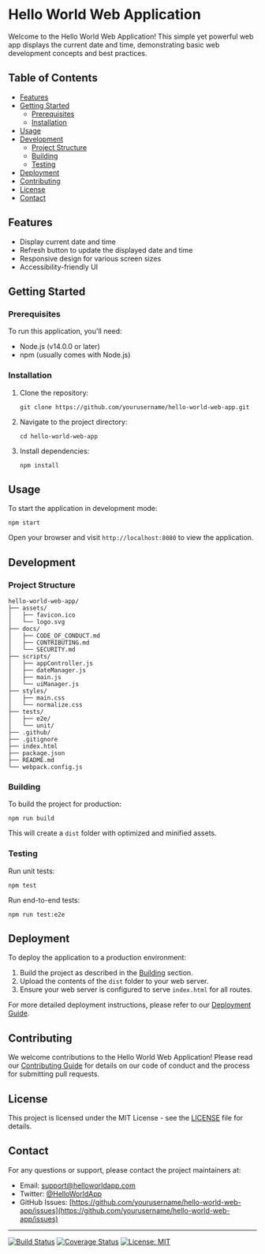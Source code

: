 # Hello World Web Application

Welcome to the Hello World Web Application! This simple yet powerful web app displays the current date and time, demonstrating basic web development concepts and best practices.

## Table of Contents

- [Features](#features)
- [Getting Started](#getting-started)
  - [Prerequisites](#prerequisites)
  - [Installation](#installation)
- [Usage](#usage)
- [Development](#development)
  - [Project Structure](#project-structure)
  - [Building](#building)
  - [Testing](#testing)
- [Deployment](#deployment)
- [Contributing](#contributing)
- [License](#license)
- [Contact](#contact)

## Features

- Display current date and time
- Refresh button to update the displayed date and time
- Responsive design for various screen sizes
- Accessibility-friendly UI

## Getting Started

### Prerequisites

To run this application, you'll need:

- Node.js (v14.0.0 or later)
- npm (usually comes with Node.js)

### Installation

1. Clone the repository:
   ```
   git clone https://github.com/yourusername/hello-world-web-app.git
   ```
2. Navigate to the project directory:
   ```
   cd hello-world-web-app
   ```
3. Install dependencies:
   ```
   npm install
   ```

## Usage

To start the application in development mode:

```
npm start
```

Open your browser and visit `http://localhost:8080` to view the application.

## Development

### Project Structure

```
hello-world-web-app/
├── assets/
│   ├── favicon.ico
│   └── logo.svg
├── docs/
│   ├── CODE_OF_CONDUCT.md
│   ├── CONTRIBUTING.md
│   └── SECURITY.md
├── scripts/
│   ├── appController.js
│   ├── dateManager.js
│   ├── main.js
│   └── uiManager.js
├── styles/
│   ├── main.css
│   └── normalize.css
├── tests/
│   ├── e2e/
│   └── unit/
├── .github/
├── .gitignore
├── index.html
├── package.json
├── README.md
└── webpack.config.js
```

### Building

To build the project for production:

```
npm run build
```

This will create a `dist` folder with optimized and minified assets.

### Testing

Run unit tests:

```
npm test
```

Run end-to-end tests:

```
npm run test:e2e
```

## Deployment

To deploy the application to a production environment:

1. Build the project as described in the [Building](#building) section.
2. Upload the contents of the `dist` folder to your web server.
3. Ensure your web server is configured to serve `index.html` for all routes.

For more detailed deployment instructions, please refer to our [Deployment Guide](docs/DEPLOYMENT.md).

## Contributing

We welcome contributions to the Hello World Web Application! Please read our [Contributing Guide](docs/CONTRIBUTING.md) for details on our code of conduct and the process for submitting pull requests.

## License

This project is licensed under the MIT License - see the [LICENSE](LICENSE) file for details.

## Contact

For any questions or support, please contact the project maintainers at:

- Email: support@helloworldapp.com
- Twitter: [@HelloWorldApp](https://twitter.com/HelloWorldApp)
- GitHub Issues: [https://github.com/yourusername/hello-world-web-app/issues](https://github.com/yourusername/hello-world-web-app/issues)

---

[![Build Status](https://img.shields.io/travis/yourusername/hello-world-web-app/main.svg)](https://travis-ci.org/yourusername/hello-world-web-app)
[![Coverage Status](https://img.shields.io/coveralls/github/yourusername/hello-world-web-app/main.svg)](https://coveralls.io/github/yourusername/hello-world-web-app?branch=main)
[![License: MIT](https://img.shields.io/badge/License-MIT-yellow.svg)](https://opensource.org/licenses/MIT)